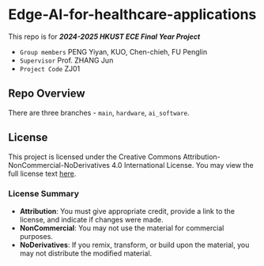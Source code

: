 
# Edge-AI-for-healthcare-applications

This repo is for ***2024-2025 HKUST ECE Final Year Project***

* `Group members`   PENG Yiyan, KUO, Chen-chieh, FU Penglin
* `Supervisor`      Prof. ZHANG Jun
* `Project Code`    ZJ01

## Repo Overview

There are three branches - `main`, `hardware`, `ai_software`.

## License

This project is licensed under the Creative Commons Attribution-NonCommercial-NoDerivatives 4.0 International License. You may view the full license text [here](https://github.com/666harrypeng/Edge-AI-for-healthcare-applications/blob/main/LICENSE).

### License Summary

* **Attribution**: You must give appropriate credit, provide a link to the license, and indicate if changes were made.
* **NonCommercial**: You may not use the material for commercial purposes.
* **NoDerivatives**: If you remix, transform, or build upon the material, you may not distribute the modified material.
